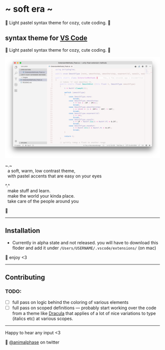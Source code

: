 # \~ soft era \~

🌸 Light pastel syntax theme for cozy, cute coding. 🌱

## syntax theme for [VS Code](https://code.visualstudio.com/)

🌸 Light pastel syntax theme for cozy, cute coding. 🌱

![soft era syntax theme screenshot](screenshot.png)

~.~
<br>&nbsp;&nbsp;a soft, warm, low contrast theme,
<br>&nbsp;&nbsp;with pastel accents that are easy on your eyes

^.^
<br>&nbsp;&nbsp;make stuff and learn.
<br>&nbsp;&nbsp;make the world your kinda place.
<br>&nbsp;&nbsp;take care of the people around you

🌿

---

## Installation

- Currently in alpha state and not released. you will have to download this floder and add it under `/Users/USERNAME/.vscode/extensions/` (on mac)


💾 enjoy <3

---

## Contributing

### TODO:
- [ ] full pass on logic behind the coloring of various elements
- [ ] full pass on scoped definitions — probably start working over the code from a theme like [Dracula](https://github.com/dracula/visual-studio-code) that applies of a lot of nice variations to type (italics etc) at various scopes.

---

Happy to hear any input <3

💖 [@animalphase](https://twitter.com/animalphase) on twitter
